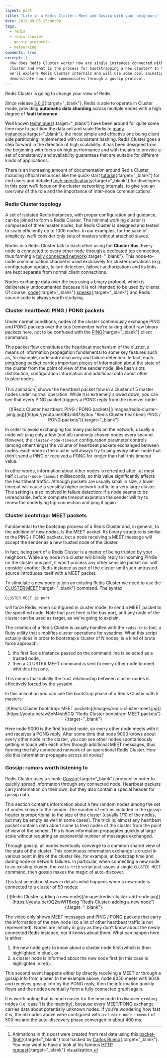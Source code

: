 ```yaml
---
layout: post
title: "Life in a Redis Cluster: Meet and Gossip with your neighbors"
date: 2015-09-05 15:00:00
tags:
  - redis
  - redis cluster
  - gossip protocols
  - networking
comments: true
excerpt: |-
  How does Redis Cluster works? How are single instances connected within a
  cluster and what is the process for bootstrapping a new cluster? In this post
  we'll explore Redis Cluster internals and will use some cool animations to
  demonstrate how nodes communicates through a gossip protocol.
---
```


Redis Cluster is going to change your view of Redis.

Since release
[3.0.0](https://groups.google.com/d/msg/redis-db/dO0bFyD_THQ/Uoo2GjIx6qgJ){:target="_blank"},
Redis is able to operate in Cluster mode, providing **automatic data sharding**
across multiple nodes with a high degree of **fault tolerance**.

Well known [techniques](http://redis.io/topics/partitioning){:target="_blank"}
have been around for quite some time now to partition the data set and scale
Redis to [many
instances](http://highscalability.com/blog/2014/8/27/the-12m-opssec-redis-cloud-cluster-single-server-unbenchmark.html){:target="_blank"},
the most simple and effective one being client side partitioning implemented
with consistent hashing. Redis Cluster goes a step forward in the direction of
high scalability: it has been designed from the beginning with focus on high
performance and with the aim to provide a set of consistency and availability
guarantees that are suitable for different kinds of applications.

There is an increasing amount of documentation around Redis Cluster, including
official resources like the quick-start
[tutorial](http://redis.io/topics/cluster-tutorial){:target="_blank"} for end
users and detailed [tech
specifications](http://redis.io/topics/cluster-spec){:target="_blank"} for
developers. In this post we'll focus on the cluster networking internals, to
give you an overview of the role and the importance of inter-node
communications.

### Redis Cluster topology

A set of isolated Redis instances, with proper configuration and guidance, can
be joined to form a Redis Cluster. The minimal working cluster is composed of
three master nodes, but Redis Cluster is designed and tested to scale
efficiently up to 1000 nodes. In our examples, for the sake of simplicity, we'll
consider only sets of masters without attached slaves.

Nodes in a Redis Cluster talk to each other using the **Cluster Bus**. Every
node is connected to every other node through a dedicated tcp connection, thus
forming a [fully connected
network](https://en.wikipedia.org/wiki/Network_topology#Mesh){:target="_blank"}.
This node-to-node communication channel is used exclusively for cluster
operations (e.g. configuration update, failure detection, failover
authorization) and its links are kept separate from normal client connections.

Nodes exchange data over the bus using a binary protocol, which is deliberately
undocumented because it is not intended to be used by clients. Of course,
[code](https://github.com/antirez/redis/blob/unstable/src/cluster.h){:target="_blank"}
[speaks](https://github.com/antirez/redis/blob/unstable/src/cluster.c){:target="_blank"}
and Redis source code is always worth studying.

### Cluster heartbeat: PING / PONG packets

Under normal conditions, nodes of the cluster continuously exchange PING and
PONG packets over the bus (remember we're talking about raw binary packets here,
not to be confused with the
[PING](http://redis.io/commands/ping){:target="_blank"} client command).

This packet flow constitutes the heartbeat mechanism of the cluster, a means of
information propagation fundamental to some key features such as, for example,
node auto-discovery and failure detection. In fact, each ping/pong packet
carries important pieces of information about the state of the cluster from the
point of view of the sender node, like hash slots distribution, configuration
information and additional data about other trusted nodes.

This animation[^animation] shows the heartbeat packet flow in a cluster of 5
master nodes under normal operation. While it is extremely slowed down, you can
see that every PING packet triggers a PONG reply from the receiver node:

<div style="text-align: center;" markdown="1">
[![Redis Cluster heartbeat: PING / PONG packets](/images/redis-cluster-ping.jpg)](https://youtu.be/0BLmM73y3oo "Redis Cluster heartbeat: PING / PONG packets"){:target="_blank"}
</div>

In order to avoid exchanging too many packets on the network, usually a node
will ping only a few (not all) randomly chosen nodes every second. However, the
`cluster-node-timeout` configuration parameter controls (among other things) the
volume of heartbeat packets exchanged between nodes: each node in the cluster
will always try to ping every other node that didn't send a PING or received a
PONG for longer than half this timeout value.

In other words, information about other nodes is refreshed after -at most- half
`cluster-node-timeout` milliseconds, so this value significantly affects the
hearthbeat traffic. Although packets are usually small in size, a lower timeout
will cause a sensibly higher network traffic in a very large cluster. This
setting is also involved in failure detection: if a node seems to be
unreachable, before complete timeout expiration the sender will try to renew the
underlying tcp connection and ping it again.

### Cluster bootstrap: MEET packets

Fundamental to the bootstrap process of a Redis Cluster and, in general, to the
addition of new nodes, is the MEET packet. Its binary structure is similar to
the PING / PONG packets, but a node receiving a MEET message will accept the
sender as a new trusted node of the cluster.

In fact, being part of a Redis Cluster is a matter of being trusted by your
neighbors. While any node in a cluster will blindly reply to incoming PINGs on
the cluster bus port, it won't process any other sensible packet nor will
consider another Redis instance as part of the cluster until such untrusted
source introduces itself with a MEET packet.

To stimulate a new node to join an existing Redis Cluster we need to use the
[CLUSTER MEET](http://redis.io/commands/cluster-meet){:target="_blank"} command.
The syntax

`CLUSTER MEET ip port`

will force Redis, when configured in cluster mode, to send a MEET packet to the
specified node. Note that `port` here is the bus port, and any node of the
cluster can be used as target, as we're going to explain.

The creation of a Redis Cluster is usually handled with the `redis-trib` tool, a
Ruby utility that simplifies cluster operations for sysadms. What this script
actually does in order to bootstrap a cluster of N nodes, is a kind of brute
force approach:

1. the first Redis instance passed on the command line is selected as a trusted
   node,
2. then a CLUSTER MEET command is sent to every other node to meet with this
   first one.

This means that initially the trust relationship between cluster nodes is
effectively forced by the sysadm.

In this animation you can see the bootstrap phase of a Redis Cluster with 5
masters:

<div style="text-align: center;" markdown="1">
[![Redis Cluster bootstrap: MEET packets](/images/redis-cluster-meet.jpg)](https://youtu.be/JwZnM4sh5CQ "Redis Cluster bootstrap: MEET packets"){:target="_blank"}
</div>

Here node 9000 is the first trusted node, so every other node meets with it and
receives a PONG reply. After some time that node 9000 knows about every other
node in the cluster, you can see other nodes spontaneously getting in touch with
each other through additional MEET messages, thus forming the fully connected
network of an operational Redis Cluster. How did this information propagate
across all nodes?

### Gossip: rumors worth listening to

Redis Cluster uses a simple
[Gossip](https://en.wikipedia.org/wiki/Gossip_protocol){:target="_blank"}
protocol in order to quickly spread information through any connected node.
Heartbeat packets carry information on their own, but they also contain a
special header for gossip data.

This section contains information about a few random nodes among the set of
nodes known to the sender. The number of entries included in the gossip header
is proportional to the size of the cluster (usually 1/10 of the nodes, but may
be empty as well in some cases). The trick is: almost any heartbeat packet
contains data about some (a few) nodes of the cluster from the point of view of
the sender. This is how information propagates quickly at large scale without
requiring an exponential number of messages exchanged.

Through gossip, all nodes eventually converge to a common shared view of the
state of the cluster. This continuous information exchange is crucial in various
point in life of the cluster like, for example, at bootstrap time and during
node or network failures. In particular, when connecting a new node to an
existing cluster, the `redis-trib` script just issues a single `CLUSTER MEET`
command, then gossip makes the magic of auto-discover.

This last animation shows in details what happens when a new node is connected
to a cluster of 50 nodes:

<div style="text-align: center;" markdown="1">
[![Redis Cluster: adding a new node](/images/redis-cluster-add-node.jpg)](https://youtu.be/0Q2wWtT6xog "Redis Cluster: adding a new node"){:target="_blank"}
</div>

The video only shows MEET messages and PING / PONG packets that carry the
information of the new node (so a lot of other heartbeat traffic is not
represented). Nodes are initially in gray as they don't know about the newly
connected Redis instance, nor it knows about them. What can happen here is
either:

1. the new node gets to know about a cluster node first (which is then
   highlighted in blue), or
2. a cluster node is informed about the new node first (in this case is
   highlighted in red).

This second event happens either by directly receiving a MEET or through a
gossip info from a peer. In the example above, node 9050 meets with 9049 and
receives gossip info by the PONG reply, then the information quickly flows and
the nodes eventually form a fully connected graph again.

It is worth noting that is much easier for the new node to discover existing
nodes (i.e. case 1 is the majority), because every MEET/PONG exchange carries
data about potentially unknown nodes. If you're wondering how fast it is, the 50
nodes above were configured with a `cluster-node-timeout` of 500 ms and the
auto-discovery phase converged in about 400 ms.

[^animation]: Animations in this post were created from real data using this [packet-flight](https://github.com/aristus/packet-flight){:target="_blank"} tool hacked by [Carlos Bueno](https://vimeo.com/carlosb){:target="_blank"}. You may want to have a look at his famous [HTTP request](https://vimeo.com/14439742){:target="_blank"} visualization.
